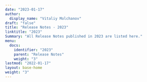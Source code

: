 ```yaml
---
date: "2023-01-17"
author:
  display_name: "Vitaliy Molchanov"
draft: "false"
title: "Release Notes - 2023"
linktitle: "2023"
Summary: "All Release Notes published in 2023 are listed here."
menu:
  docs:
    identifier: "2023"
    parent: "Release Notes"
    weight: "3"
lastmod: "2022-01-17"
layout: base-home
weight: "3"
---
```

